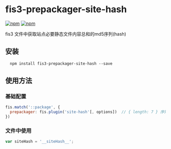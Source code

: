 fis3-prepackager-site-hash
=====================

[![npm](https://img.shields.io/npm/v/fis3-prepackager-site-hash.svg)](https://www.npmjs.com/package/fis3-prepackager-site-hash)
[![npm](https://img.shields.io/npm/dm/fis3-prepackager-site-hash.svg)](https://www.npmjs.com/package/fis3-prepackager-site-hash)

fis3 文件中获取站点必要静态文件内容总和的md5序列(hash)

## 安装

```html
  npm install fis3-prepackager-site-hash --save
```

## 使用方法

### 基础配置

```js
fis.match('::package', {
  prepackager: fis.plugin('site-hash'[, options])  // { length: 7 } 序列长度（默认为7）
})
```

### 文件中使用

```js
var siteHash = '__siteHash__';
```



